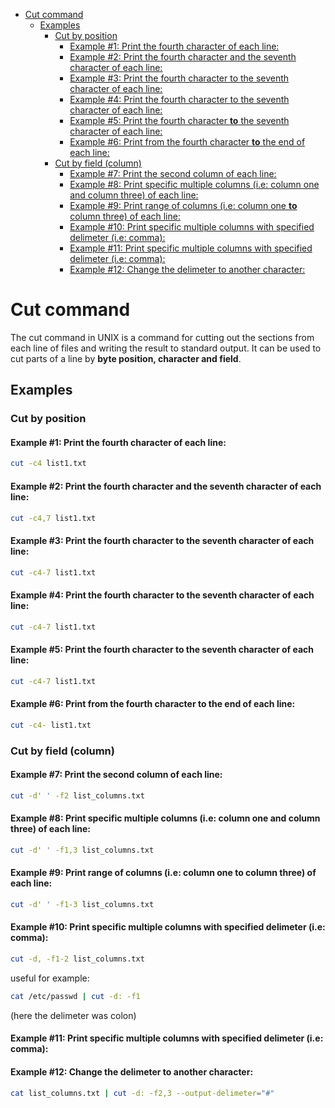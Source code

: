 <!--ts-->
   * [Cut command](#cut-command)
      * [Examples](#examples)
         * [Cut by position](#cut-by-position)
            * [Example #1: Print the fourth character of each line:](#example-1-print-the-fourth-character-of-each-line)
            * [Example #2: Print the fourth character and the seventh character of each line:](#example-2-print-the-fourth-character-and-the-seventh-character-of-each-line)
            * [Example #3: Print the fourth character to the seventh character of each line:](#example-3-print-the-fourth-character-to-the-seventh-character-of-each-line)
            * [Example #4: Print the fourth character to the seventh character of each line:](#example-4-print-the-fourth-character-to-the-seventh-character-of-each-line)
            * [Example #5: Print the fourth character <strong>to</strong> the seventh character of each line:](#example-5-print-the-fourth-character-to-the-seventh-character-of-each-line)
            * [Example #6: Print from the fourth character <strong>to</strong> the end of each line:](#example-6-print-from-the-fourth-character-to-the-end-of-each-line)
         * [Cut by field (column)](#cut-by-field-column)
            * [Example #7: Print the second column of each line:](#example-7-print-the-second-column-of-each-line)
            * [Example #8: Print specific multiple columns (i.e: column one and column three) of each line:](#example-8-print-specific-multiple-columns-ie-column-one-and-column-three-of-each-line)
            * [Example #9: Print range of columns (i.e: column one <strong>to</strong> column three) of each line:](#example-9-print-range-of-columns-ie-column-one-to-column-three-of-each-line)
            * [Example #10: Print specific multiple columns with specified delimeter (i.e: comma):](#example-10-print-specific-multiple-columns-with-specified-delimeter-ie-comma)
            * [Example #11: Print specific multiple columns with specified delimeter (i.e: comma):](#example-11-print-specific-multiple-columns-with-specified-delimeter-ie-comma)
            * [Example #12: Change the delimeter to another character:](#example-12-change-the-delimeter-to-another-character)

<!-- Added by: gil_diy, at: Sun 30 Jan 2022 20:31:52 IST -->

<!--te-->

# Cut command

The cut command in UNIX is a command for cutting out the sections from each line of files and writing the result to standard output. It can be used to cut parts of a line by **byte position, character and field**.

## Examples

### Cut by position
#### Example #1: Print the fourth character of each line:

```bash
cut -c4 list1.txt
```

#### Example #2: Print the fourth character and the seventh character of each line:

```bash
cut -c4,7 list1.txt
```

#### Example #3: Print the fourth character to the seventh character of each line:

```bash
cut -c4-7 list1.txt
```

#### Example #4: Print the fourth character to the seventh character of each line:

```bash
cut -c4-7 list1.txt
```

#### Example #5: Print the fourth character **to** the seventh character of each line:

```bash
cut -c4-7 list1.txt
```

#### Example #6: Print from the fourth character **to** the end of each line:
```bash
cut -c4- list1.txt
```
### Cut by field (column)

#### Example #7: Print the second column of each line:
```bash
cut -d' ' -f2 list_columns.txt
```

#### Example #8: Print specific multiple columns (i.e: column one and column three) of each line:
```bash
cut -d' ' -f1,3 list_columns.txt
```

#### Example #9: Print range of columns (i.e: column one **to** column three) of each line:
```bash
cut -d' ' -f1-3 list_columns.txt
```

#### Example #10: Print specific multiple columns with specified delimeter (i.e: comma):
```bash
cut -d, -f1-2 list_columns.txt
```

useful for example:
```bash
cat /etc/passwd | cut -d: -f1
```
(here the delimeter was colon)


#### Example #11: Print specific multiple columns with specified delimeter (i.e: comma):

#### Example #12: Change the delimeter to another character:

```bash
cat list_columns.txt | cut -d: -f2,3 --output-delimeter="#"
```
